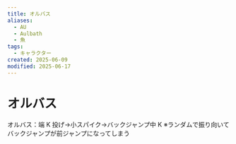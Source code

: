 ```yaml
---
title: オルバス
aliases:
  - AU
  - Aulbath
  - 魚
tags:
  - キャラクター
created: 2025-06-09
modified: 2025-06-17
---
```


# オルバス

オルバス：端 K 投げ→小スパイク→バックジャンプ中 K
※ランダムで振り向いてバックジャンプが前ジャンプになってしまう
